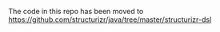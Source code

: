 The code in this repo has been moved to https://github.com/structurizr/java/tree/master/structurizr-dsl